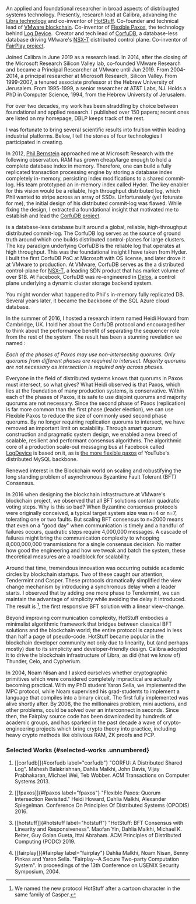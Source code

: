 An applied and foundational researcher in broad aspects of distribugted
systems technology. Presently, research lead at Calibra, advancing the
[Libra technology](https://libra.org/en-US/) and co-inventor of
[HotStuff](https://dahliamalkhi.wordpress.com/2018/10/24/hotstuff-three-chain-rules/).
Co-founder and technical lead of [VMware
blockchain](https://research.vmware.com/projects/vmware-enterprise-blockchain).
Co-inventor of [Flexible
Paxos](https://dahliamalkhi.wordpress.com/2016/08/26/flexible-paxos-a-new-breed-of-scalable-resilient-and-performant-consensus-algorithms-is-made-possible/),
the technology behind [Log
Device](https://logdevice.io/docs/Consensus.html).  Creator and tech
lead of [CorfuDB](https://github.com/CorfuDB/CorfuDB), a database-less
database driving VMware's
[NSX-T](https://shuttletitan.com/nsx-t/nsx-t-management-cluster-benefits-roles-ccp-sharding-and-failure-handling/)
distributed control plane. Co-inventor of [FairPlay
project](https://www.cs.huji.ac.il/project/Fairplay/). 

Joined Calibra in June 2019 as a research lead. In 2014, after the
closing of the Microsoft Research Silicon Valley lab, co-founded VMware
Research and became a Principal Researcher at VMware until Jun 2019.
From 2004-2014, a principal researcher at Microsoft Research, Silicon
Valley. From 1999-2007, a tenured associate professor at the Hebrew
University of Jerusalem. From 1995-1999, a senior researcher at AT&T
Labs, NJ. Holds a PhD in Computer Science, 1994, from the Hebrew
University of Jerusalem.

For over two decades, my work has been straddling by choice between
foundational and applied research. I published over 150 papers; recent
ones are listed on my homepage, DBLP keeps track of the rest.

I was fortunate to bring several scientific results into fruition within
leading industrial platforms. Below, I tell the stories of four
technologies I participated in creating.

In 2012, [Phil
Bernstein](https://en.wikipedia.org/wiki/Phil{_}Bernstein) approached me
at Microsoft Research with the following observation. RAM has grown
cheap/large enough to hold a complete database index in memory.
Therefore, one can build a fully replicated transaction processing
engine by storing a database index completely in-memory, persisting
index modifications to a shared commit-log. His team prototyped an
in-memory index called Hyder. The key enabler for this vision would be a
reliable, high throughput distributed log, which Phil wanted to stripe
across an array of SSDs. Unfortunately (yet fotunate for me), the
initial design of his distributed commit-log was flawed. While fixing
the design, I extracted a foundational insight that motivated me to
establish and lead the [CorfuDB
project](https://github.com/CorfuDB/CorfuDB).

is a database-less database built around a global, reliable,
high-throughput distributed commit-log. The CorfuDB log serves as the
source of ground truth around which one builds distributed
control-planes for large clusters. The key paradigm underlying CorfuDB
is the reliable log that operates at high throughput. This was the
foundational insight I have taken from Hyder. I built the first CorfuDB
PoC at Microsoft with OS license, and later drove it at VMware to
production. At VMware, CorfuDB serves as the a distributed control-plane
for
[NSX-T](https://shuttletitan.com/nsx-t/nsx-t-management-cluster-benefits-roles-ccp-sharding-and-failure-handling/),
a leading SDN product that has market volume of over \$1B. At Facebook,
CorfuDB was re-engineered in
[Delos](https://engineering.fb.com/data-center-engineering/delos/), a
control plane underlying a dynamic cluster storage backend system.

You might wonder what happened to Phil's in-memory fully replicated DB.
Several years later, it became the backbone of the SQL Azure cloud
database.

In the summer of 2016, I hosted a research intern named Heidi Howard
from Cambridge, UK. I told her about the CorfuDB protocol and encouraged
her to think about the performance benefit of separating the sequencer
role from the rest of the system. The result has been a stunning
revelation we named :

*Each of the phases of Paxos may use non-intersecting quorums. Only
quorums from different phases are required to intersect. Majority
quorums are not necessary as intersection is required only across
phases.*

Everyone in the field of distributed systems knows that quorums in Paxos
must intersect, so what gives? What Heidi observed is that Paxos, which
lies at the foundation of many production systems, is conservative.
Within each of the phases of Paxos, it is safe to use disjoint quorums
and majority quorums are not necessary. Since the second phase of Paxos
(replication) is far more common than the first phase (leader election),
we can use Flexible Paxos to reduce the size of commonly used second
phase quorums. By no longer requiring replication quorums to intersect,
we have removed an important limit on scalability. Through smart quorum
construction and pragmatic system design, we enabled a new breed of
scalable, resilient and performant consensus algorithms. The algorithmic
core of a production scale-out messaging bus at Facebook called
[LogDevice](https://logdevice.io/docs/Consensus.html) is based on it, as
is [the more flexible
paxos](http://ssougou.blogspot.com/2016/08/a-more-flexible-paxos.html)
of YouTube's distributed MySQL backbone.

Renewed interest in the Blockchain world on scaling and robustifying the
long standing problem of asynchronous Byzantine Fault Tolerant (BFT)
Consensus.

In 2016 when designing the blockchain infrastructure at VMware's
blockchain project, we observed that all BFT solutions contain quadratic
voting steps. Why is this so bad? When Byzantine consensus protocols
were originally conceived, a typical target system size was n=4 or n=7,
tolerating one or two faults. But scaling BFT consensus to n=2000 means
that even on a "good day" when communication is timely and a handful of
failures occurs, quadratic steps require 4,000,000 messages. A cascade
of failures might bring the communication complexity to whopping
8,000,000,000 transmissions for a single consensus decision. No matter
how good the engineering and how we tweak and batch the system, these
theoretical measures are a roadblock for scalability.

Around that time, tremendous innovation was occurring outside academic
circles by blockchain startups. Two of these caught our attention,
Tendermint and Casper. These protocols dramatically simplified the view
change mechanism by introducing a synchronous delay when a leader
starts. I observed that by adding one more phase to Tendermint, we can
maintain the advantage of simplicity while avoiding the delay it
introduced. The result is [^1], the first responsive BFT solution with a
linear view-change.

Beyond improving communication complexity, HotStuff embodies a
minimalist algorithmic framework that bridges between classical BFT
solutions and the blockchain world; the entire protocol is captured in
less than half a page of pseudo-code. HotStuff became popular in the
blockchain developer community not only due to linearity, but (and
perhaps mostly) due to its simplicity and developer-friendly design.
Calibra adopted it to drive the blockchain infrastructure of Libra, as
did (that we know of) Thunder, Celo, and Cypherium.

In 2004, Noam Nisan and I asked ourselves whether cryptographic
primitives which were considered completely impractical are actually
becoming practical. With my PhD student Yaron Sella, we implemented the
MPC protocol, while Noam supervised his grad-students to implement a
language that compiles into a binary circuit. The first fully
implemented was alive shortly after. By 2008, the the millionaires
problem, mini auctions, and other problems, could be solved over an
interconnect in seconds. Since then, the Fairplay source code has been
downloaded by hundreds of academic groups, and has sparked in the past
decade a wave of crypto-engineering projects which bring crypto theory
into practice, including heavy crypto methods like oblivious RAM, ZK
proofs and PCP.

### Selected Works {#selected-works .unnumbered}

1.  [\[corfudb\]]{#corfudb label="corfudb"} "CORFU: A Distributed Shared
    Log". Mahesh Balakrishnan, Dahlia Malkhi, John Davis, Vijay
    Prabhakaran, Michael Wei, Teb Wobber. ACM Transactions on Computer
    Systems 2013.

2.  [\[fpaxos\]]{#fpaxos label="fpaxos"} "Flexible Paxos: Quorum
    Intersection Revisited." Heidi Howard, Dahlia Malkhi, Alexander
    Spiegelman. Conference On Principles Of Distributed Systems
    (OPODIS) 2016.

3.  [\[hotstuff\]]{#hotstuff label="hotstuff"} "HotStuff: BFT Consensus
    with Linearity and Responsiveness". Maofan Yin, Dahlia Malkhi,
    Michael K. Reiter, Guy Golan Gueta, Ittai Abraham. ACM Principles of
    Distributed Computing (PODC) 2019.

4.  [\[fairplay\]]{#fairplay label="fairplay"} Dahlia Malkhi, Noam
    Nisan, Benny Pinkas and Yaron Sella. "Fairplay--A Secure Two-party
    Computation System". In proceedings of the 13th Conference on USENIX
    Security Symposium, 2004.

[^1]: We named the new protocol HotStuff after a cartoon character in
    the same family of Casper.
